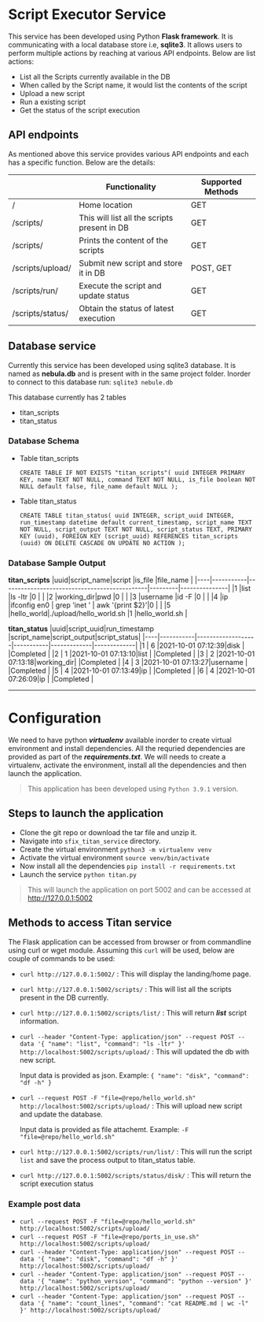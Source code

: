 # Script Executor Service
This service has been developed using Python **Flask framework**. It is communicating with a local database store i.e, **sqlite3**. It allows users to perform multiple actions by reaching at various API endpoints. Below are list actions:
- List all the Scripts currently available in the DB
- When called by the Script name, it would list the contents of the script
- Upload a new script
- Run a existing script
- Get the status of the script execution

## API endpoints
As mentioned above this service provides various API endpoints and each has a specific function. Below are the details:

|                        |Functionality                                 |Supported Methods |
|------------------------|----------------------------------------------|------------------|
|/                       |Home location                                 |GET               |
|/scripts/               |This will list all the scripts present in DB  |GET               |
|/scripts/<name>         |Prints the content of the scripts             |GET               |
|/scripts/upload/        |Submit new script and store it in DB          |POST, GET         |
|/scripts/run/<name>     |Execute the script and update status          |GET               |
|/scripts/status/<name>  |Obtain the status of latest execution         |GET               |

## Database service
Currently this service has been developed using sqlite3 database. It is named as **nebula.db** and is present with in the same project folder. Inorder to connect to this database run: `sqlite3 nebule.db`

This database currently has 2 tables
- titan_scripts
- titan_status

### Database Schema
- Table titan_scripts

  `CREATE TABLE IF NOT EXISTS "titan_scripts"(
    uuid INTEGER PRIMARY KEY,
    name TEXT NOT NULL,
    command TEXT NOT NULL,
    is_file boolean NOT NULL default false,
    file_name default NULL
);`

- Table titan_status

  `CREATE TABLE titan_status(
    uuid INTEGER,
    script_uuid INTEGER,
    run_timestamp datetime default current_timestamp,
    script_name TEXT NOT NULL,
    script_output TEXT NOT NULL,
    script_status TEXT,
    PRIMARY KEY (uuid),
    FOREIGN KEY (script_uuid)
      REFERENCES titan_scripts (uuid)
          ON DELETE CASCADE
          ON UPDATE NO ACTION
);`

### Database Sample Output

**titan_scripts**
|uuid|script_name|script                                        |is_file  |file_name      |
|----|-----------|----------------------------------------------|---------|---------------|
|1   |list       |ls -ltr                                       |0        |               |
|2   |working_dir|pwd                                           |0        |               |
|3   |username   |id -F                                         |0        |               |
|4   |ip         |ifconfig en0 | grep 'inet ' | awk '{print $2}'|0        |               |
|5   |hello_world|./upload/hello_world.sh                       |1        |hello_world.sh |


**titan_status**
|uuid|script_uuid|run_timestamp      |script_name|script_output|script_status|
|----|-----------|-------------------|-----------|-------------|-------------|
|1   |   6       |2021-10-01 07:12:39|disk       |             |Completed    |
|2   |   1       |2021-10-01 07:13:10|list       |             |Completed    |
|3   |   2       |2021-10-01 07:13:18|working_dir|             |Completed    |
|4   |   3       |2021-10-01 07:13:27|username   |             |Completed    |
|5   |   4       |2021-10-01 07:13:49|ip         |             |Completed    |
|6   |   4       |2021-10-01 07:26:09|ip         |             |Completed    |

---

# Configuration
We need to have python ***virtualenv*** available inorder to create virtual environment and install dependencies. All the requried dependencies are provided as part of the ***requirements.txt***.
We will needs to create a virtualenv, activate the environment, install all the dependencies and then launch the application.
> This application has been developed using `Python 3.9.1` version.

## Steps to launch the application
- Clone the git repo or download the tar file and unzip it.
- Navigate into `sfix_titan_service` directory.
- Create the virtual environment `python3 -m virtualenv venv`
- Activate the virtual environment `source venv/bin/activate`
- Now install all the dependencies `pip install -r requirements.txt`
- Launch the service `python titan.py`
> This will launch the application on port 5002 and can be accessed at http://127.0.0.1:5002

## Methods to access Titan service
The Flask application can be accessed from browser or from commandline using curl or wget module.
Assuming this `curl` will be used, below are couple of commands to be used:
- `curl http://127.0.0.1:5002/` : This will display the landing/home page.
- `curl http://127.0.0.1:5002/scripts/` : This will list all the scripts present in the DB currently.
- `curl http://127.0.0.1:5002/scripts/list/` : This will return ***list*** script information.
- `curl --header "Content-Type: application/json" --request POST --data '{ "name": "list", "command": "ls -ltr" }' http://localhost:5002/scripts/upload/` : This will updated the db with new script.

    Input data is provided as json. Example: `{ "name": "disk", "command": "df -h" }`
- `curl --request POST -F "file=@repo/hello_world.sh" http://localhost:5002/scripts/upload/` : This will upload new script and update the database.

    Input data is provided as file attachemt. Example: `-F "file=@repo/hello_world.sh"`
- `curl http://127.0.0.1:5002/scripts/run/list/` : This will run the script `list` and save the process output to titan_status table.
- `curl http://127.0.0.1:5002/scripts/status/disk/` : This will return the script execution status

### Example post data
- `curl --request POST -F "file=@repo/hello_world.sh" http://localhost:5002/scripts/upload/`
- `curl --request POST -F "file=@repo/ports_in_use.sh" http://localhost:5002/scripts/upload/`
- `curl --header "Content-Type: application/json" --request POST --data '{ "name": "disk", "command": "df -h" }' http://localhost:5002/scripts/upload/`
- `curl --header "Content-Type: application/json" --request POST --data '{ "name": "python_version", "command": "python --version" }' http://localhost:5002/scripts/upload/`
- `curl --header "Content-Type: application/json" --request POST --data '{ "name": "count_lines", "command": "cat README.md | wc -l" }' http://localhost:5002/scripts/upload/`
